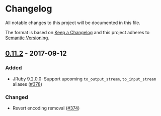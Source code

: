 # Changelog

All notable changes to this project will be documented in this file.

The format is based on [Keep a Changelog](http://keepachangelog.com/en/1.0.0/)
and this project adheres to [Semantic Versioning](http://semver.org/spec/v2.0.0.html).

## [0.11.2] - 2017-09-12

### Added

- JRuby 9.2.0.0: Support upcoming `to_output_stream`, `to_input_stream` aliases ([#378](https://github.com/fakefs/fakefs/pull/378))

### Changed

- Revert encoding removal ([#374](https://github.com/fakefs/fakefs/pull/374))

[0.11.2]: https://github.com/fakefs/fakefs/compare/v0.11.1...v0.11.2
